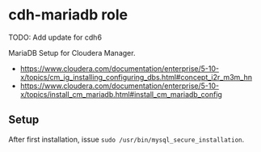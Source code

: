 cdh-mariadb role
================

TODO: Add update for cdh6

MariaDB Setup for Cloudera Manager.

- https://www.cloudera.com/documentation/enterprise/5-10-x/topics/cm_ig_installing_configuring_dbs.html#concept_i2r_m3m_hn
- https://www.cloudera.com/documentation/enterprise/5-10-x/topics/install_cm_mariadb.html#install_cm_mariadb_config


Setup
-----

After first installation, issue `sudo /usr/bin/mysql_secure_installation`.
